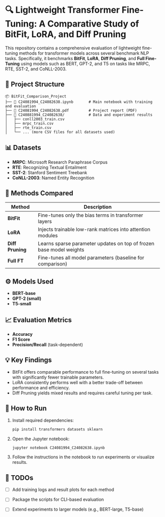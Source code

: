 
# 🔍 Lightweight Transformer Fine-Tuning: A Comparative Study of BitFit, LoRA, and Diff Pruning

This repository contains a comprehensive evaluation of lightweight fine-tuning methods for transformer models across several benchmark NLP tasks. Specifically, it benchmarks **BitFit**, **LoRA**, **Diff Pruning**, and **Full Fine-Tuning** using models such as BERT, GPT-2, and T5 on tasks like MRPC, RTE, SST-2, and CoNLL-2003.

## 📁 Project Structure

```
📦 BitFit_Comparison_Project
├── 📄 C24081994_C24082638.ipynb       # Main notebook with training and evaluation
├── 📄 C24081994_C24082638.pdf         # Project report (PDF)
├── 📂 C240881994_C24082638/           # Data and experiment results
│   ├── conll2003_train.csv
│   ├── mrpc_train.csv
│   ├── rte_train.csv
│   └── ... (more CSV files for all datasets used)
```

## 📊 Datasets

- **MRPC**: Microsoft Research Paraphrase Corpus
- **RTE**: Recognizing Textual Entailment
- **SST-2**: Stanford Sentiment Treebank
- **CoNLL-2003**: Named Entity Recognition

## 🧪 Methods Compared

| Method           | Description                                                                 |
|------------------|-----------------------------------------------------------------------------|
| **BitFit**       | Fine-tunes only the bias terms in transformer layers                        |
| **LoRA**         | Injects trainable low-rank matrices into attention modules                  |
| **Diff Pruning** | Learns sparse parameter updates on top of frozen base model weights         |
| **Full FT**      | Fine-tunes all model parameters (baseline for comparison)                   |

## ⚙️ Models Used

- **BERT-base**
- **GPT-2 (small)**
- **T5-small**

## 📈 Evaluation Metrics

- **Accuracy**
- **F1 Score**
- **Precision/Recall** (task-dependent)

## 💡 Key Findings

- BitFit offers comparable performance to full fine-tuning on several tasks with significantly fewer trainable parameters.
- LoRA consistently performs well with a better trade-off between performance and efficiency.
- Diff Pruning yields mixed results and requires careful tuning per task.

## 🚀 How to Run

1. Install required dependencies:
   ```bash
   pip install transformers datasets sklearn
   ```

2. Open the Jupyter notebook:
   ```bash
   jupyter notebook C24081994_C24082638.ipynb
   ```

3. Follow the instructions in the notebook to run experiments or visualize results.

## 📌 TODOs

- [ ] Add training logs and result plots for each method
- [ ] Package the scripts for CLI-based evaluation
- [ ] Extend experiments to larger models (e.g., BERT-large, T5-base)

